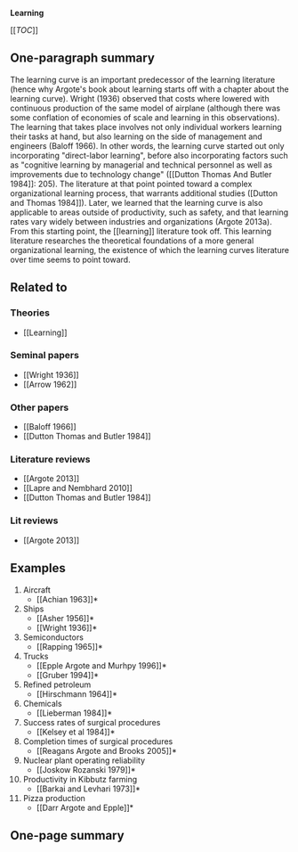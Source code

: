 **Learning**

[[_TOC_]]

## One-paragraph summary

The learning curve is an important predecessor of the learning literature (hence why Argote's book about learning starts off with a chapter about the learning curve). Wright (1936) observed that costs where lowered with continuous production of the same model of airplane (although there was some conflation of economies of scale and learning in this observations). The learning that takes place involves not only individual workers learning their tasks at hand, but also learning on the side of management and engineers (Baloff 1966). In other words, the learning curve started out only incorporating "direct-labor learning", before also incorporating factors such as "cognitive learning by managerial and technical personnel as well as improvements due to technology change" ([[Dutton Thomas And Butler 1984]]: 205). The literature at that point pointed toward a complex organizational learning process, that warrants additional studies ([Dutton and Thomas 1984]]). Later, we learned that the learning curve is also applicable to areas outside of productivity, such as safety, and that learning rates vary widely between industries and organizations (Argote 2013a). From this starting point, the [[learning]] literature took off. This learning literature researches the theoretical foundations of a more general organizational learning, the existence of which the learning curves literature over time seems to point toward.

## Related to

### Theories
* [[Learning]]

### Seminal papers
* [[Wright 1936]]
* [[Arrow 1962]]

### Other papers
* [[Baloff 1966]]
* [[Dutton Thomas and Butler 1984]]

### Literature reviews
* [[Argote 2013]]
* [[Lapre and Nembhard 2010]]
* [[Dutton Thomas and Butler 1984]]

### Lit reviews
* [[Argote 2013]]

## Examples
1. Aircraft
    * [[Achian 1963]]*
2. Ships
    * [[Asher 1956]]*
    * [[Wright 1936]]*
3. Semiconductors
    * [[Rapping 1965]]*
4. Trucks
    * [[Epple Argote and Murhpy 1996]]*
    * [[Gruber 1994]]*
5. Refined petroleum
    * [[Hirschmann 1964]]*
6. Chemicals
    * [[Lieberman 1984]]*
7. Success rates of surgical procedures
    * [[Kelsey et al 1984]]*
8. Completion times of surgical procedures
    * [[Reagans Argote and Brooks 2005]]*
9. Nuclear plant operating reliability
    * [[Joskow Rozanski 1979]]*
10. Productivity in Kibbutz farming
    * [[Barkai and Levhari 1973]]*
11. Pizza production
    * [[Darr Argote and Epple]]*

## One-page summary
